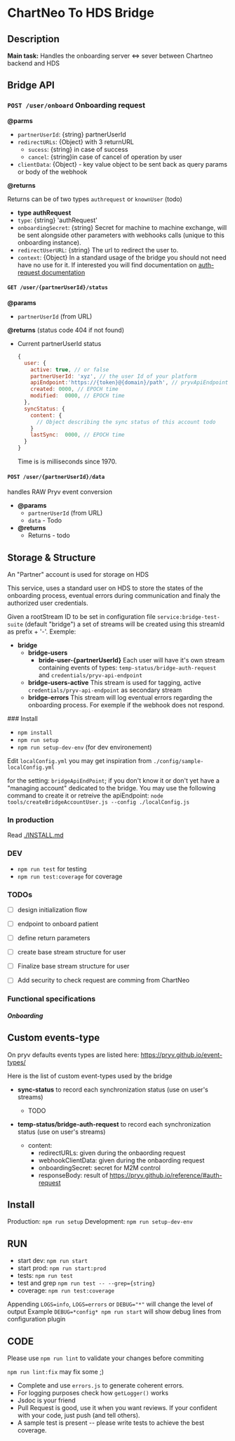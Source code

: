 # ChartNeo To HDS Bridge

## Description

**Main task:** Handles the onboarding server <=> sever between Chartneo backend and HDS 

## Bridge API

### `POST /user/onboard` Onboarding request

**@parms**

  - `partnerUserId`: {string} partnerUserId 
  - `redirectURLs`: {Object} with 3 returnURL
    - `sucess`: {string} in case of success
    - `cancel`: {string}in case of cancel of operation by user
  - `clientData`: {Object} - key value object to be sent back as query params or body of the webhook

**@returns**

Returns can be of two types `authrequest` or `knownUser` (todo)

  - **type authRequest** 
  - `type`:  {string} 'authRequest' 
  - `onboardingSecret`: {string} Secret for machine to machine exchange, will be sent alongside other parameters with webhooks calls (unique to this onboarding instance).
  - `redirectUserURL`: {string} The url to redirect the user to.
  - `context`: {Object} In a standard usage of the bridge you should not need have no use for it. If interested you will find documentation on [auth-request documentation](https://pryv.github.io/reference/#auth-request) 


#### `GET /user/{partnerUserId}/status`

**@params**

  - `partnerUserId` (from URL)

**@returns** (status code 404 if not found)

  - Current partnerUserId status

    ```js
    {
      user: {
        active: true, // or false
        partnerUserId: 'xyz', // the user Id of your platform
        apiEndpoint:'https://{token}@{domain}/path', // pryvApiEndpoint including credntails
        created: 0000, // EPOCH time
        modified:  0000, // EPOCH time
      },
      syncStatus: {
        content: {
          // Object describing the sync status of this account todo 
        }
        lastSync:  0000, // EPOCH time
      }
    }
    ```

    Time is is milliseconds since 1970.

#### `POST /user/{partnerUserId}/data`

handles RAW Pryv event conversion 

- **@params**
  - `partnerUserId` (from URL)
  - `data` - Todo
- **@returns**
  - Returns - todo

## Storage & Structure

An "Partner" account is used for storage on HDS 

This service, uses a standard user on HDS to store the states of the onboarding process, eventual errors during communication and finaly the authorized user credentials.

Given a rootStream ID to be set in configuration file `service:bridge-test-suite` (default "bridge") a set of streams will be created using this streamId as prefix + '-'. 
Exemple:
- **bridge**
  - **bridge-users**
    - **bride-user-{partnerUserId}**
      Each user will have it's own stream containing events of types: `temp-status/bridge-auth-request` and `credentials/pryv-api-endpoint`
  - **bridge-users-active**
    This stream is used for tagging, active `credentials/pryv-api-endpoint` as secondary stream
  - **bridge-errors**
    This stream will log eventual errors regarding the onboarding process. For exemple if the webhook does not respond.

### Install 

- `npm install`
- `npm run setup`
- `npm run setup-dev-env` (for dev environement)

Edit `localConfig.yml` you may get inspiration from `./config/sample-localConfig.yml`

for the setting: `bridgeApiEndPoint`; if you don't know it or don't yet have a "managing account" dedicated to the bridge. You may use the following command to create it or retreive the apiEndpoint: 
`node tools/createBridgeAccountUser.js --config ./localConfig.js`


### In production 

Read [./INSTALL.md](./INSTALL.md) 

### DEV 

- `npm run test` for testing
- `npm run test:coverage` for coverage 

### TODOs

- [ ] design initialization flow
- [ ] endpoint to onboard patient
- [ ] define return parameters 
- [ ] create base stream structure for user
- [ ] Finalize base stream structure for user
- [ ] Add security to check request are comming from ChartNeo



### Functional specifications

##### Onboarding


## Custom events-type 
On pryv defaults events types are listed here: https://pryv.github.io/event-types/

Here is the list of custom event-types used by the bridge

- **sync-status** to record each synchronization status (use on user's streams)
  - TODO

- **temp-status/bridge-auth-request** to record each synchronization status (use on user's streams)
  - content: 
    - redirectURLs: given during the onbaording request
    - webhookClientData: given during the onbaording request
    - onboardingSecret: secret for M2M control
    - responseBody: result of https://pryv.github.io/reference/#auth-request

## Install

Production: `npm run setup`
Development: `npm run setup-dev-env`

## RUN

- start dev: `npm run start`
- start prod: `npm run start:prod`
- tests: `npm run test`
- test and grep `npm run test -- --grep={string}`
- coverage: `npm run test:coverage`

Appending `LOGS=info`, `LOGS=errors` or `DEBUG="*"` will change the level of output
Example `DEBUG=*config* npm run start` will show debug lines from configuration plugin

## CODE

Please use `npm run lint` to validate your changes before commiting

`npm run lint:fix` may fix some ;)

- Complete and use `errors.js` to generate coherent errors.
- For logging purposes check how `getLogger()` works
- Jsdoc is your friend
- Pull Request is good, use it when you want reviews. If your confident with your code, just push (and tell others).
- A sample test is present -- please write tests to achieve the best coverage.
